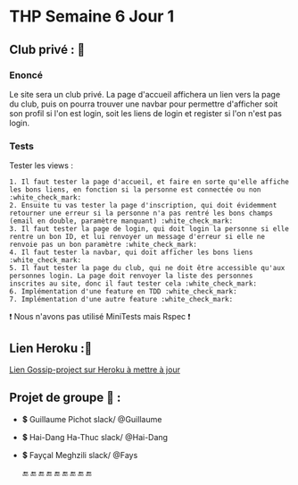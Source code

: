 # THP Semaine 6 Jour 1
                         
## Club privé : :jack_o_lantern:

### Enoncé

Le site sera un club privé. La page d'accueil affichera un lien vers la page du club, puis on pourra trouver une navbar pour permettre d'afficher soit son profil si l'on est login, soit les liens de login et register si l'on n'est pas login.

### Tests

Tester les views :

    1. Il faut tester la page d'accueil, et faire en sorte qu'elle affiche les bons liens, en fonction si la personne est connectée ou non :white_check_mark:
    2. Ensuite tu vas tester la page d'inscription, qui doit évidemment retourner une erreur si la personne n'a pas rentré les bons champs (email en double, paramètre manquant) :white_check_mark:
    3. Il faut tester la page de login, qui doit login la personne si elle rentre un bon ID, et lui renvoyer un message d'erreur si elle ne renvoie pas un bon paramètre :white_check_mark:
    4. Il faut tester la navbar, qui doit afficher les bons liens :white_check_mark:
    5. Il faut tester la page du club, qui ne doit être accessible qu'aux personnes login. La page doit renvoyer la liste des personnes inscrites au site, donc il faut tester cela :white_check_mark:
    6. Implémentation d'une feature en TDD :white_check_mark:
    7. Implémentation d'une autre feature :white_check_mark:
    
:exclamation: Nous n'avons pas utilisé MiniTests mais Rspec :exclamation:

## Lien Heroku ::jack_o_lantern:
[Lien Gossip-project sur Heroku à mettre à jour](https...)

## Projet de groupe :tea: :

* :heavy_dollar_sign: Guillaume Pichot   slack/  @Guillaume
* :heavy_dollar_sign: Hai-Dang Ha-Thuc  slack/  @Hai-Dang 
* :heavy_dollar_sign: Fayçal Meghzili   slack/  @Fays  


     :end: :end: :end: :end: :end: :end: :end: :end: :end:
